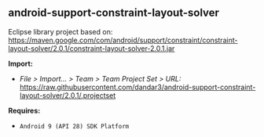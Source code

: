 ## android-support-constraint-layout-solver

Eclipse library project based on:<br/>
https://maven.google.com/com/android/support/constraint/constraint-layout-solver/2.0.1/constraint-layout-solver-2.0.1.jar

**Import:**
- _File > Import... > Team > Team Project Set > URL:_<br/>
  https://raw.githubusercontent.com/dandar3/android-support-constraint-layout-solver/2.0.1/.projectset

**Requires:**
- `Android 9 (API 28) SDK Platform`